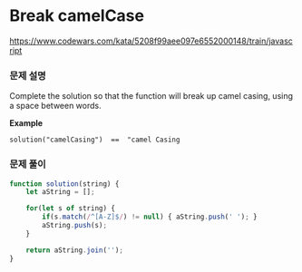 # Break camelCase

https://www.codewars.com/kata/5208f99aee097e6552000148/train/javascript

### 문제 설명

Complete the solution so that the function will break up camel casing, using a space between words.

**Example**

```
solution("camelCasing")  ==  "camel Casing
```

### 문제 풀이

```jsx
function solution(string) {
    let aString = [];

    for(let s of string) {
        if(s.match(/^[A-Z]$/) != null) { aString.push(' '); }
        aString.push(s);
    }

    return aString.join('');
}
```
